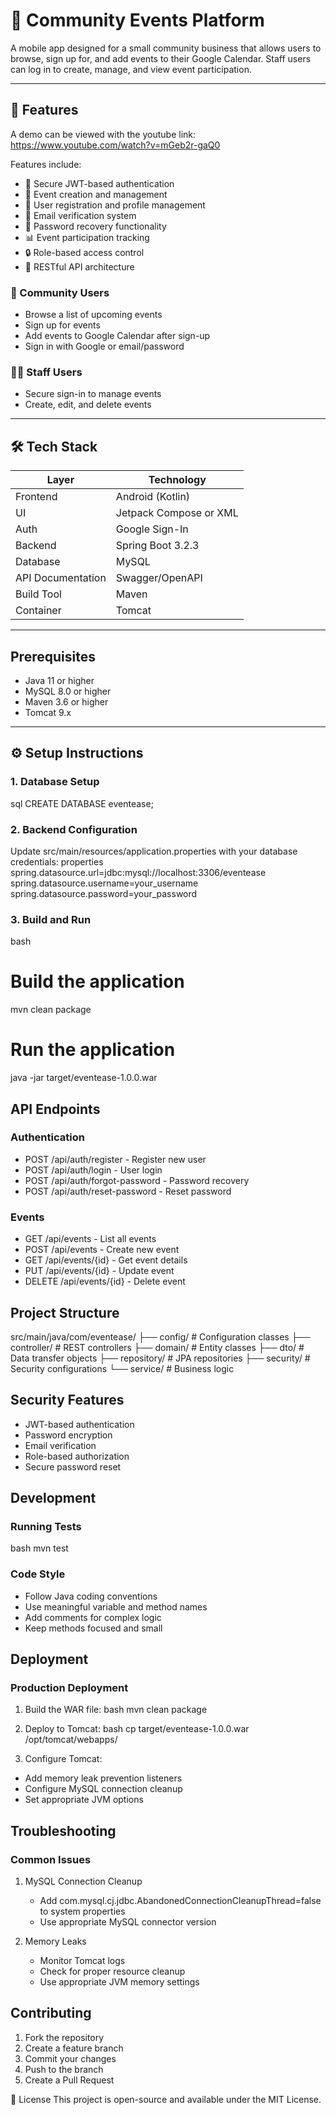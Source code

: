 # 📅 Community Events Platform

A mobile app designed for a small community business that allows users to browse, sign up for, and add events to their Google Calendar. Staff users can log in to create, manage, and view event participation.

---

## 🚀 Features

A demo can be viewed with the youtube link: https://www.youtube.com/watch?v=mGeb2r-gaQ0

Features include:

- 🔐 Secure JWT-based authentication
- 📅 Event creation and management
- 👥 User registration and profile management
- 📧 Email verification system
- 🔄 Password recovery functionality
- 📊 Event participation tracking
- 🔒 Role-based access control
- 📱 RESTful API architecture
  

### 👥 Community Users
- Browse a list of upcoming events
- Sign up for events 
- Add events to Google Calendar after sign-up
- Sign in with Google or email/password

### 👩‍💼 Staff Users
- Secure sign-in to manage events
- Create, edit, and delete events

---

## 🛠 Tech Stack

| Layer        | Technology            |
|-------------|------------------------|
| Frontend    | Android (Kotlin)       |
| UI          | Jetpack Compose or XML |
| Auth        | Google Sign-In |
| Backend     | Spring Boot 3.2.3    |
| Database     | MySQL   |
| API Documentation    | Swagger/OpenAPI    |
| Build Tool     | Maven    |
| Container| Tomcat    |

---

## Prerequisites
- Java 11 or higher
- MySQL 8.0 or higher
- Maven 3.6 or higher
- Tomcat 9.x

---

## ⚙️ Setup Instructions

### 1. Database Setup
sql
CREATE DATABASE eventease;


### 2. Backend Configuration
Update src/main/resources/application.properties with your database credentials:
properties
spring.datasource.url=jdbc:mysql://localhost:3306/eventease
spring.datasource.username=your_username
spring.datasource.password=your_password


### 3. Build and Run
bash
# Build the application
mvn clean package

# Run the application
java -jar target/eventease-1.0.0.war

## API Endpoints

### Authentication
- POST /api/auth/register - Register new user
- POST /api/auth/login - User login
- POST /api/auth/forgot-password - Password recovery
- POST /api/auth/reset-password - Reset password

### Events
- GET /api/events - List all events
- POST /api/events - Create new event
- GET /api/events/{id} - Get event details
- PUT /api/events/{id} - Update event
- DELETE /api/events/{id} - Delete event

## Project Structure

src/main/java/com/eventease/
├── config/          # Configuration classes
├── controller/      # REST controllers
├── domain/         # Entity classes
├── dto/            # Data transfer objects
├── repository/     # JPA repositories
├── security/       # Security configurations
└── service/        # Business logic


## Security Features
- JWT-based authentication
- Password encryption
- Email verification
- Role-based authorization
- Secure password reset

## Development

### Running Tests
bash
mvn test


### Code Style
- Follow Java coding conventions
- Use meaningful variable and method names
- Add comments for complex logic
- Keep methods focused and small

## Deployment

### Production Deployment
1. Build the WAR file:
bash
mvn clean package


2. Deploy to Tomcat:
bash
cp target/eventease-1.0.0.war /opt/tomcat/webapps/

3. Configure Tomcat:
- Add memory leak prevention listeners
- Configure MySQL connection cleanup
- Set appropriate JVM options

## Troubleshooting

### Common Issues
1. MySQL Connection Cleanup
   - Add com.mysql.cj.jdbc.AbandonedConnectionCleanupThread=false to system properties
   - Use appropriate MySQL connector version

2. Memory Leaks
   - Monitor Tomcat logs
   - Check for proper resource cleanup
   - Use appropriate JVM memory settings

## Contributing
1. Fork the repository
2. Create a feature branch
3. Commit your changes
4. Push to the branch
5. Create a Pull Request


📝 License
This project is open-source and available under the MIT License.



